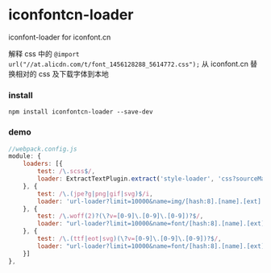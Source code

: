 iconfontcn-loader
=================

iconfont-loader for iconfont.cn

解释 css 中的 `@import url("//at.alicdn.com/t/font_1456128288_5614772.css");` 从 iconfont.cn 替换相对的 css 及下载字体到本地

### install

```
npm install iconfontcn-loader --save-dev
```

### demo

```js
//webpack.config.js
module: {
    loaders: [{
        test: /\.scss$/,
        loader: ExtractTextPlugin.extract('style-loader', 'css?sourceMap!autoprefixer!iconfontcn!sass?sourceMap')
    }, {
        test: /\.(jpe?g|png|gif|svg)$/i,
        loader: 'url-loader?limit=10000&name=img/[hash:8].[name].[ext]'
    }, {
        test: /\.woff(2)?(\?v=[0-9]\.[0-9]\.[0-9])?$/,
        loader: "url-loader?limit=10000&name=font/[hash:8].[name].[ext]&mimetype=application/font-woff"
    }, {
        test: /\.(ttf|eot|svg)(\?v=[0-9]\.[0-9]\.[0-9])?$/,
        loader: "url-loader?limit=10000&name=font/[hash:8].[name].[ext]"
    }]
},
```
